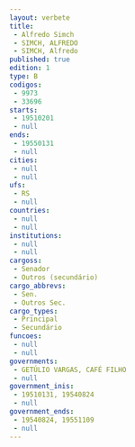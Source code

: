 ```yaml
---
layout: verbete
title:
 - Alfredo Simch
 - SIMCH, ALFREDO
 - SIMCH, Alfredo
published: true
edition: 1  
type: B
codigos: 
 - 9973
 - 33696
starts: 
 - 19510201
 - null 
ends: 
 - 19550131
 - null 
cities: 
 - null 
 - null 
ufs: 
 - RS
 - null 
countries: 
 - null 
 - null 
institutions: 
 - null 
 - null 
cargoss: 
 - Senador
 - Outros (secundário)
cargo_abbrevs: 
 - Sen.
 - Outros Sec.
cargo_types: 
 - Principal
 - Secundário
funcoes: 
 - null 
 - null 
governments: 
 - GETÚLIO VARGAS, CAFÉ FILHO
 - null 
government_inis: 
 - 19510131, 19540824
 - null 
government_ends: 
 - 19540824, 19551109
 - null 
---
```


